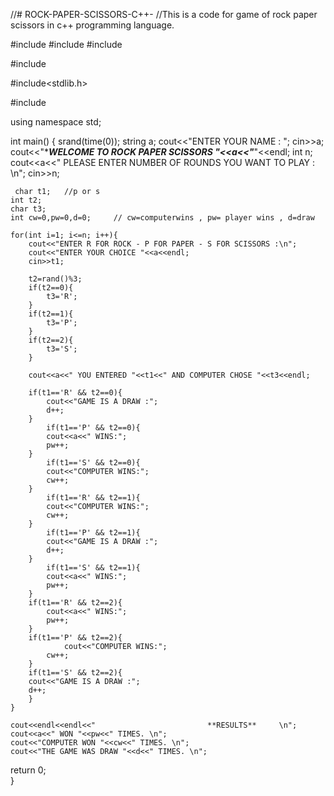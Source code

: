 //# ROCK-PAPER-SCISSORS-C++-
//This is a code for game of rock paper scissors in c++ programming language.

#include<iostream>
#include<cmath>
#include<cstdlib> 
	
#include<ctime>
	
#include<stdlib.h>
	
#include<cstring>
	
using namespace std;
	
int main()
 {
	srand(time(0));
	string a;
	cout<<"ENTER YOUR NAME : ";
	cin>>a;
	cout<<"**********WELCOME TO ROCK PAPER SCISSORS  "<<a<<"*********"<<endl;
	int n;
	cout<<a<<"  PLEASE ENTER NUMBER OF ROUNDS YOU WANT TO PLAY : \n";
	cin>>n;
	
     char t1;   //p or s
    int t2;
    char t3;
    int cw=0,pw=0,d=0;     // cw=computerwins , pw= player wins , d=draw
	
	for(int i=1; i<=n; i++){
		cout<<"ENTER R FOR ROCK - P FOR PAPER - S FOR SCISSORS :\n";
		cout<<"ENTER YOUR CHOICE "<<a<<endl;
		cin>>t1;
		
		t2=rand()%3;
		if(t2==0){
			t3='R';
		}
		if(t2==1){
			t3='P';
		}
		if(t2==2){
			t3='S';
		}
		
		cout<<a<<" YOU ENTERED "<<t1<<" AND COMPUTER CHOSE "<<t3<<endl;
        
		if(t1=='R' && t2==0){
			cout<<"GAME IS A DRAW :";
			d++;
		}
			if(t1=='P' && t2==0){
			cout<<a<<" WINS:";
			pw++;
		}	
			if(t1=='S' && t2==0){
			cout<<"COMPUTER WINS:";
			cw++;
		}
			if(t1=='R' && t2==1){
			cout<<"COMPUTER WINS:";
			cw++;
		}	
			if(t1=='P' && t2==1){
			cout<<"GAME IS A DRAW :";
			d++;
		}	
			if(t1=='S' && t2==1){
			cout<<a<<" WINS:";
			pw++;
		}
		if(t1=='R' && t2==2){
			cout<<a<<" WINS:";
			pw++;
		}
		if(t1=='P' && t2==2){
				cout<<"COMPUTER WINS:";
			cw++;
		}
		if(t1=='S' && t2==2){
		cout<<"GAME IS A DRAW :";
		d++;
		}
	}
	
	cout<<endl<<endl<<"                         **RESULTS**     \n";
	cout<<a<<" WON "<<pw<<" TIMES. \n";
	cout<<"COMPUTER WON "<<cw<<" TIMES. \n";
	cout<<"THE GAME WAS DRAW "<<d<<" TIMES. \n";
	
return 0;	
}


  
